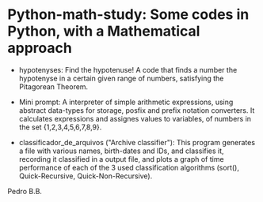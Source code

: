 # Python-math-study: Some codes in Python, with a Mathematical approach

- hypotenyses: Find the hypotenuse!
A code that finds a number the hypotenyse in a certain given range of numbers, satisfying the Pitagorean Theorem.

- Mini prompt: A interpreter of simple arithmetic expressions, using abstract data-types for storage, posfix and prefix notation converters. It calculates expressions and assignes values to variables, of numbers in the set {1,2,3,4,5,6,7,8,9}.

- classificador_de_arquivos ("Archive classifier"): This program generates a file with various names, birth-dates and IDs, and classifies it, recording it classified in a output file, and plots a graph of time performance of each of the 3 used classification algorithms (sort(), Quick-Recursive, Quick-Non-Recursive).

Pedro B.B.
